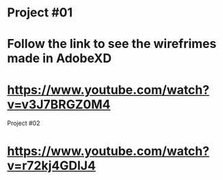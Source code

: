 # Project #01
# Follow the link to see the wirefrimes made in AdobeXD
# https://www.youtube.com/watch?v=v3J7BRGZ0M4


Project #02
# https://www.youtube.com/watch?v=r72kj4GDlJ4


